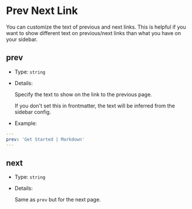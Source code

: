 # Prev Next Link

You can customize the text of previous and next links. This is helpful if you want to show different text on previous/next links than what you have on your sidebar.

## prev

- Type: `string`

- Details:

  Specify the text to show on the link to the previous page.

  If you don't set this in frontmatter, the text will be inferred from the sidebar config.

- Example:

```yaml
---
prev: 'Get Started | Markdown'
---
```

## next

- Type: `string`

- Details:

  Same as `prev` but for the next page.
